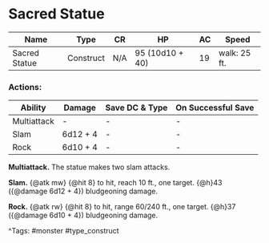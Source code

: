 # Sacred Statue

| Name | Type | CR | HP | AC | Speed |
|------|------|----|----|----|-------|
| Sacred Statue | Construct | N/A | 95 (10d10 + 40) | 19 | walk: 25 ft. |

### Actions:

| Ability | Damage | Save DC & Type | On Successful Save |
|---------|--------|----------------|--------------------|
| Multiattack | - | - | - |
| Slam | 6d12 + 4 | - | - |
| Rock | 6d10 + 4 | - | - |


**Multiattack.** The statue makes two slam attacks.

**Slam.** {@atk mw} {@hit 8} to hit, reach 10 ft., one target. {@h}43 ({@damage 6d12 + 4}) bludgeoning damage.

**Rock.** {@atk rw} {@hit 8} to hit, range 60/240 ft., one target. {@h}37 ({@damage 6d10 + 4}) bludgeoning damage.

^Tags: #monster #type_construct